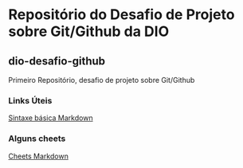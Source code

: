 # Repositório do Desafio de Projeto sobre Git/Github da DIO

## dio-desafio-github
Primeiro Repositório, desafio de projeto sobre Git/Github

### Links Úteis
[Sintaxe básica Markdown](https://www.markdownguide.org/basic-syntax/)

### Alguns cheets
[Cheets Markdown](https://www.markdownguide.org/cheat-sheet/#basic-syntax)
